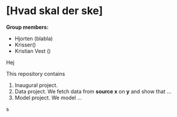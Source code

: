 # \[Hvad skal der ske\]

**Group members:**
- Hjorten (blabla)
- Krisser()
- Kristian Vest ()


Hej

This repository contains  
1. Inaugural project. 
2. Data project. We fetch data from **source x** on **y** and show that ...
3. Model project. We model ...

s
